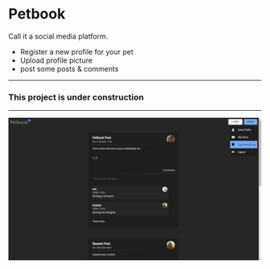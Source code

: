 # Petbook

Call it a social media platform.

- Register a new profile for your pet
- Upload profile picture
- post some posts & comments

---

### **This project is under construction**

---

![Petbook image](./peek.png)
